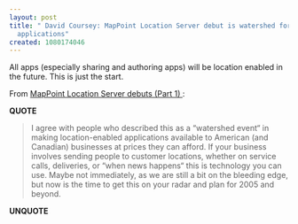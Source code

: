 ```yaml
---
layout: post
title: " David Coursey: MapPoint Location Server debut is watershed for location-enabled
  applications"
created: 1080174046
---
```

All apps (especially sharing and authoring apps) will be location enabled in the future.  This is just the start.

From <a href="http://blog.ziffdavis.com/coursey/archive/2004/03/24/251.aspx">MapPoint Location Server debuts (Part 1) </a>:
<p><strong>QUOTE</strong></p><blockquote>I agree with people who described this as a &#8220;watershed event&#8220; in making location-enabled applications available to American (and Canadian)&#160;businesses at prices they can afford. If your business involves sending people to customer locations, whether on service calls, deliveries, or &#8220;when news happens&#8220; this is technology you can use. Maybe not immediately, as we are still a bit on the bleeding edge, but now is the time to get this on your radar and plan for 2005 and beyond.
</blockquote><p><strong>UNQUOTE</strong></p>

